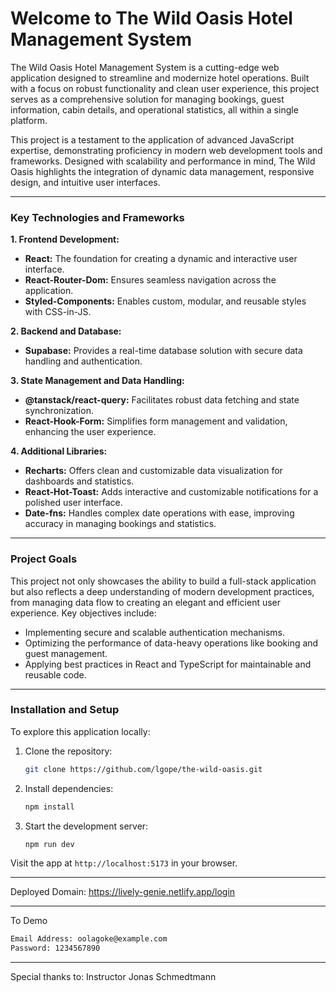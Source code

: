 # Welcome to The Wild Oasis Hotel Management System

The Wild Oasis Hotel Management System is a cutting-edge web application designed to streamline and modernize hotel operations. Built with a focus on robust functionality and clean user experience, this project serves as a comprehensive solution for managing bookings, guest information, cabin details, and operational statistics, all within a single platform. 

This project is a testament to the application of advanced JavaScript expertise, demonstrating proficiency in modern web development tools and frameworks. Designed with scalability and performance in mind, The Wild Oasis highlights the integration of dynamic data management, responsive design, and intuitive user interfaces.

---

### Key Technologies and Frameworks

**1. Frontend Development:**  
- **React:** The foundation for creating a dynamic and interactive user interface.
- **React-Router-Dom:** Ensures seamless navigation across the application.
- **Styled-Components:** Enables custom, modular, and reusable styles with CSS-in-JS.

**2. Backend and Database:**  
- **Supabase:** Provides a real-time database solution with secure data handling and authentication.

**3. State Management and Data Handling:**  
- **@tanstack/react-query:** Facilitates robust data fetching and state synchronization.
- **React-Hook-Form:** Simplifies form management and validation, enhancing the user experience.

**4. Additional Libraries:**  
- **Recharts:** Offers clean and customizable data visualization for dashboards and statistics.
- **React-Hot-Toast:** Adds interactive and customizable notifications for a polished user interface.
- **Date-fns:** Handles complex date operations with ease, improving accuracy in managing bookings and statistics.

---

### Project Goals

This project not only showcases the ability to build a full-stack application but also reflects a deep understanding of modern development practices, from managing data flow to creating an elegant and efficient user experience. Key objectives include:

- Implementing secure and scalable authentication mechanisms.
- Optimizing the performance of data-heavy operations like booking and guest management.
- Applying best practices in React and TypeScript for maintainable and reusable code.

---

### Installation and Setup

To explore this application locally:

1. Clone the repository:  
   ```bash
   git clone https://github.com/lgope/the-wild-oasis.git
   ```
2. Install dependencies:  
   ```bash
   npm install
   ```
3. Start the development server:  
   ```bash
   npm run dev
   ```

Visit the app at `http://localhost:5173` in your browser.

---

Deployed Domain: https://lively-genie.netlify.app/login

---
To Demo

   ```bash
Email Address: oolagoke@example.com
Password: 1234567890
   ```
---


Special thanks to: 
Instructor Jonas Schmedtmann
